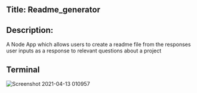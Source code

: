 

## Title: Readme_generator
## Description: 
A Node App which allows users to create a readme file from the responses user inputs as a response to relevant questions about a project
## Terminal
![Screenshot 2021-04-13 010957](https://user-images.githubusercontent.com/40894714/114505225-0d2d4080-9bfe-11eb-96da-23b6bb937363.jpg)
        
